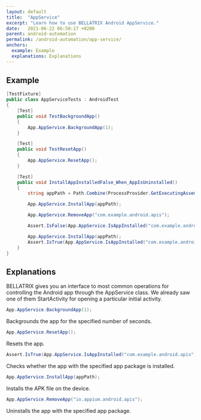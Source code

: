 ```yaml
---
layout: default
title:  "AppService"
excerpt: "Learn how to use BELLATRIX Android AppService."
date:   2021-06-22 06:50:17 +0200
parent: android-automation
permalink: /android-automation/app-service/
anchors:
  example: Example
  explanations: Explanations
---
```

Example
-------
```csharp
[TestFixture]
public class AppServiceTests : AndroidTest
{
    [Test]
    public void TestBackgroundApp()
    {
        App.AppService.BackgroundApp(1);
    }

    [Test]
    public void TestResetApp()
    {
        App.AppService.ResetApp();
    }

    [Test]
    public void InstallAppInstalledFalse_When_AppIsUninstalled()
    {
        string appPath = Path.Combine(ProcessProvider.GetExecutingAssemblyFolder(), "Demos\\ApiDemos.apk");

        App.AppService.InstallApp(appPath);

        App.AppService.RemoveApp("com.example.android.apis");

        Assert.IsFalse(App.AppService.IsAppInstalled("com.example.android.apis"));

        App.AppService.InstallApp(appPath);
        Assert.IsTrue(App.AppService.IsAppInstalled("com.example.android.apis"));
    }
}
```

Explanations
------------
BELLATRIX gives you an interface to most common operations for controlling the Android app through the AppService class. We already saw one of them StartActivity for opening a particular initial activity.
```csharp
App.AppService.BackgroundApp(1);
```
Backgrounds the app for the specified number of seconds.
```csharp
App.AppService.ResetApp();
```
Resets the app.
```csharp
Assert.IsTrue(App.AppService.IsAppInstalled("com.example.android.apis"));
```
Checks whether the app with the specified app package is installed.
```csharp
App.AppService.InstallApp(appPath);
```
Installs the APK file on the device.
```csharp
App.AppService.RemoveApp("io.appium.android.apis");
```
Uninstalls the app with the specified app package.